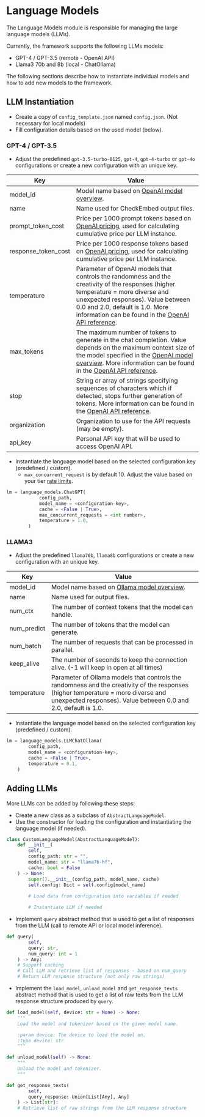 # Language Models

The Language Models module is responsible for managing the large language models (LLMs).

Currently, the framework supports the following LLMs models:

- GPT-4 / GPT-3.5 (remote - OpenAI API)
- Llama3 70b and 8b (local - ChatOllama)

The following sections describe how to instantiate individual models and how to add new models to the framework.

## LLM Instantiation

- Create a copy of `config_template.json` named `config.json`. (Not necessary for local models)
- Fill configuration details based on the used model (below).

### GPT-4 / GPT-3.5

- Adjust the predefined `gpt-3.5-turbo-0125`, `gpt-4`, `gpt-4-turbo` or `gpt-4o` configurations or create a new configuration with an unique key.

| Key                 | Value                                                                                                                                                                                                                                                                                                                                                               |
|---------------------|---------------------------------------------------------------------------------------------------------------------------------------------------------------------------------------------------------------------------------------------------------------------------------------------------------------------------------------------------------------------|
| model_id            | Model name based on [OpenAI model overview](https://platform.openai.com/docs/models/overview).                                                                                                                                                                                                                                                                      |
| name                | Name used for CheckEmbed output files.                                                                                                                                                                                                                                                                                                                              |
| prompt_token_cost   | Price per 1000 prompt tokens based on [OpenAI pricing](https://openai.com/pricing), used for calculating cumulative price per LLM instance.                                                                                                                                                                                                                         |
| response_token_cost | Price per 1000 response tokens based on [OpenAI pricing](https://openai.com/pricing), used for calculating cumulative price per LLM instance.                                                                                                                                                                                                                       |
| temperature         | Parameter of OpenAI models that controls the randomness and the creativity of the responses (higher temperature = more diverse and unexpected responses). Value between 0.0 and 2.0, default is 1.0. More information can be found in the [OpenAI API reference](https://platform.openai.com/docs/api-reference/completions/create#completions/create-temperature). |
| max_tokens          | The maximum number of tokens to generate in the chat completion. Value depends on the maximum context size of the model specified in the [OpenAI model overview](https://platform.openai.com/docs/models/overview). More information can be found in the [OpenAI API reference](https://platform.openai.com/docs/api-reference/chat/create#chat/create-max_tokens). |
| stop                | String or array of strings specifying sequences of characters which if detected, stops further generation of tokens. More information can be found in the [OpenAI API reference](https://platform.openai.com/docs/api-reference/chat/create#chat/create-stop).                                                                                                      |
| organization        | Organization to use for the API requests (may be empty).                                                                                                                                                                                                                                                                                                            |
| api_key             | Personal API key that will be used to access OpenAI API.                                                                                                                                                                                                                                                                                                            |

- Instantiate the language model based on the selected configuration key (predefined / custom).
  - `max_concurrent_request` is by default 10. Adjust the value based on your tier [rate limits](https://platform.openai.com/docs/guides/rate-limits).

```python
lm = language_models.ChatGPT(
            config_path,
            model_name = <configuration-key>,
            cache = <False | True>,
            max_concurrent_requests = <int number>,
            temperature = 1.0,
        )
```

### LLAMA3

- Adjust the predefined `llama70b`, `llama8b` configurations or create a new configuration with an unique key.

| Key                 | Value                                                                                                                                                                                                                                                                                                                                                               |
|---------------------|---------------------------------------------------------------------------------------------------------------------------------------------------------------------------------------------------------------------------------------------------------------------------------------------------------------------------------------------------------------------|
| model_id            | Model name based on [Ollama model overview](https://ollama.com/search).                                                                                                                                                                                                                                                                      |
| name                | Name used for output files.                                                                                                                                                                                                                                                                                                                                          |
| num_ctx          | The number of context tokens that the model can handle.                                                                                                                                                                                                                                                                                                            |
| num_predict     | The number of tokens that the model can generate.                                                                                                                                                                                                                                                                                                                  |
| num_batch      | The number of requests that can be processed in parallel.                                                                                                                                                                                                                                                                                                          |
| keep_alive      | The number of seconds to keep the connection alive. (-1 will keep in open at all times)                                                                                                                                                                                                                                                                                                                |
| temperature         | Parameter of Ollama models that controls the randomness and the creativity of the responses (higher temperature = more diverse and unexpected responses). Value between 0.0 and 2.0, default is 1.0. |

- Instantiate the language model based on the selected configuration key (predefined / custom).

```python
lm = language_models.LLMChatOllama(
        config_path,
        model_name = <configuration-key>,
        cache = <False | True>,
        temperature = 0.1,
    )
```

## Adding LLMs

More LLMs can be added by following these steps:

- Create a new class as a subclass of `AbstractLanguageModel`.
- Use the constructor for loading the configuration and instantiating the language model (if needed).

```python
class CustomLanguageModel(AbstractLanguageModel):
    def __init__(
        self,
        config_path: str = "",
        model_name: str = "llama7b-hf",
        cache: bool = False
    ) -> None:
        super().__init__(config_path, model_name, cache)
        self.config: Dict = self.config[model_name]
        
        # Load data from configuration into variables if needed

        # Instantiate LLM if needed
```

- Implement `query` abstract method that is used to get a list of responses from the LLM (call to remote API or local model inference).

```python
def query(
        self,
        query: str,
        num_query: int = 1
    ) -> Any:
    # Support caching 
    # Call LLM and retrieve list of responses - based on num_query    
    # Return LLM response structure (not only raw strings)    
```

- Implement the `load_model`, `unload_model` and  `get_response_texts` abstract method that is used to get a list of raw texts from the LLM response structure produced by `query`.

```python
def load_model(self, device: str = None) -> None:
    """
    Load the model and tokenizer based on the given model name.

    :param device: The device to load the model on.
    :type device: str
    """

def unload_model(self) -> None:
    """
    Unload the model and tokenizer.
    """

def get_response_texts(
        self, 
        query_response: Union[List[Any], Any]
    ) -> List[str]:
    # Retrieve list of raw strings from the LLM response structure 
```
